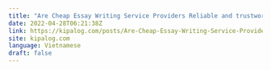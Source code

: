 ```yaml
---
title: "Are Cheap Essay Writing Service Providers Reliable and trustworthy?"
date: 2022-04-28T06:21:38Z
link: https://kipalog.com/posts/Are-Cheap-Essay-Writing-Service-Providers-Reliable-and-trustworthy?utm_medium=RSS&utm_source=news.12bit.vn
site: kipalog.com
language: Vietnamese
draft: false
---
```

